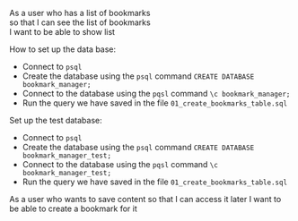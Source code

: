 As a user who has a list of bookmarks  
so that I can see the list of bookmarks  
I want to be able to show list

How to set up the data base:

- Connect to `psql`
- Create the database using the `psql` command `CREATE DATABASE bookmark_manager;`
- Connect to the database using the `pqsl` command `\c bookmark_manager;`
- Run the query we have saved in the file `01_create_bookmarks_table.sql`

Set up the test database:

- Connect to `psql`
- Create the database using the `psql` command `CREATE DATABASE bookmark_manager_test;`
- Connect to the database using the `pqsl` command `\c bookmark_manager_test;`
- Run the query we have saved in the file `01_create_bookmarks_table.sql`


As a user who wants to save content
so that I can access it later
I want to be able to create a bookmark for it
